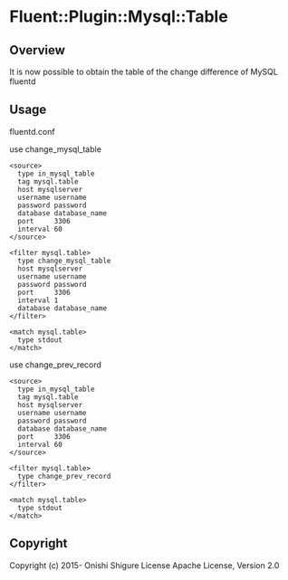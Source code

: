 # Fluent::Plugin::Mysql::Table

## Overview
It is now possible to obtain the table of the change difference of MySQL fluentd

## Usage

fluentd.conf

use change_mysql_table
```
<source>
  type in_mysql_table
  tag mysql.table
  host mysqlserver
  username username
  password password
  database database_name
  port     3306
  interval 60
</source>

<filter mysql.table>
  type change_mysql_table
  host mysqlserver
  username username
  password password
  port     3306
  interval 1
  database database_name
</filter>

<match mysql.table>
  type stdout
</match>
```

use change_prev_record
```
<source>
  type in_mysql_table
  tag mysql.table
  host mysqlserver
  username username
  password password
  database database_name
  port     3306
  interval 60
</source>

<filter mysql.table>
  type change_prev_record 
</filter>

<match mysql.table>
  type stdout
</match>
```

## Copyright

Copyright (c) 2015- Onishi Shigure
License   Apache License, Version 2.0
